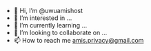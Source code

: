 - 👋 Hi, I’m @uwuamishost
- 👀 I’m interested in ...
- 🌱 I’m currently learning ...
- 💞️ I’m looking to collaborate on ...
- 📫 How to reach me amis.privacy@gmail.com

<!---
uwuamishost/uwuamishost is a ✨ special ✨ repository because its `README.md` (this file) appears on your GitHub profile.
You can click the Preview link to take a look at your changes.
--->
